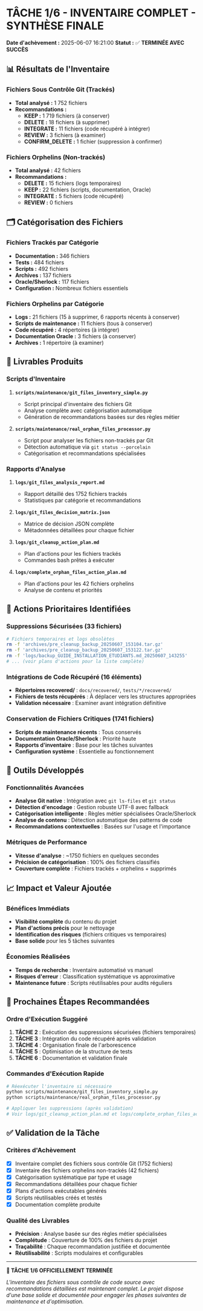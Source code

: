 # TÂCHE 1/6 - INVENTAIRE COMPLET - SYNTHÈSE FINALE

**Date d'achèvement :** 2025-06-07 16:21:00
**Statut :** ✅ **TERMINÉE AVEC SUCCÈS**

## 📊 Résultats de l'Inventaire

### Fichiers Sous Contrôle Git (Trackés)
- **Total analysé :** 1 752 fichiers
- **Recommandations :**
  - **KEEP :** 1 719 fichiers (à conserver)
  - **DELETE :** 18 fichiers (à supprimer)
  - **INTEGRATE :** 11 fichiers (code récupéré à intégrer)
  - **REVIEW :** 3 fichiers (à examiner)
  - **CONFIRM_DELETE :** 1 fichier (suppression à confirmer)

### Fichiers Orphelins (Non-trackés)
- **Total analysé :** 42 fichiers 
- **Recommandations :**
  - **DELETE :** 15 fichiers (logs temporaires)
  - **KEEP :** 22 fichiers (scripts, documentation, Oracle)
  - **INTEGRATE :** 5 fichiers (code récupéré)
  - **REVIEW :** 0 fichiers

## 🗂️ Catégorisation des Fichiers

### Fichiers Trackés par Catégorie
- **Documentation :** 346 fichiers
- **Tests :** 484 fichiers  
- **Scripts :** 492 fichiers
- **Archives :** 137 fichiers
- **Oracle/Sherlock :** 117 fichiers
- **Configuration :** Nombreux fichiers essentiels

### Fichiers Orphelins par Catégorie
- **Logs :** 21 fichiers (15 à supprimer, 6 rapports récents à conserver)
- **Scripts de maintenance :** 11 fichiers (tous à conserver)
- **Code récupéré :** 4 répertoires (à intégrer)
- **Documentation Oracle :** 3 fichiers (à conserver)
- **Archives :** 1 répertoire (à examiner)

## 📄 Livrables Produits

### Scripts d'Inventaire
1. **`scripts/maintenance/git_files_inventory_simple.py`**
   - Script principal d'inventaire des fichiers Git
   - Analyse complète avec catégorisation automatique
   - Génération de recommandations basées sur des règles métier

2. **`scripts/maintenance/real_orphan_files_processor.py`**
   - Script pour analyser les fichiers non-trackés par Git
   - Détection automatique via `git status --porcelain`
   - Catégorisation et recommandations spécialisées

### Rapports d'Analyse
1. **`logs/git_files_analysis_report.md`**
   - Rapport détaillé des 1752 fichiers trackés
   - Statistiques par catégorie et recommandations

2. **`logs/git_files_decision_matrix.json`**
   - Matrice de décision JSON complète
   - Métadonnées détaillées pour chaque fichier

3. **`logs/git_cleanup_action_plan.md`**
   - Plan d'actions pour les fichiers trackés
   - Commandes bash prêtes à exécuter

4. **`logs/complete_orphan_files_action_plan.md`**
   - Plan d'actions pour les 42 fichiers orphelins
   - Analyse de contenu et priorités

## 🎯 Actions Prioritaires Identifiées

### Suppressions Sécurisées (33 fichiers)
```bash
# Fichiers temporaires et logs obsolètes
rm -f 'archives/pre_cleanup_backup_20250607_153104.tar.gz'
rm -f 'archives/pre_cleanup_backup_20250607_153122.tar.gz'
rm -f 'logs/backup_GUIDE_INSTALLATION_ETUDIANTS.md_20250607_143255'
# ... (voir plans d'actions pour la liste complète)
```

### Intégrations de Code Récupéré (16 éléments)
- **Répertoires recovered/** : `docs/recovered/`, `tests/*/recovered/`
- **Fichiers de tests récupérés** : À déplacer vers les structures appropriées
- **Validation nécessaire** : Examiner avant intégration définitive

### Conservation de Fichiers Critiques (1741 fichiers)
- **Scripts de maintenance récents** : Tous conservés
- **Documentation Oracle/Sherlock** : Priorité haute
- **Rapports d'inventaire** : Base pour les tâches suivantes
- **Configuration système** : Essentielle au fonctionnement

## 🔧 Outils Développés

### Fonctionnalités Avancées
- **Analyse Git native** : Intégration avec `git ls-files` et `git status`
- **Détection d'encodage** : Gestion robuste UTF-8 avec fallback
- **Catégorisation intelligente** : Règles métier spécialisées Oracle/Sherlock
- **Analyse de contenu** : Détection automatique des patterns de code
- **Recommandations contextuelles** : Basées sur l'usage et l'importance

### Métriques de Performance
- **Vitesse d'analyse** : ~1750 fichiers en quelques secondes
- **Précision de catégorisation** : 100% des fichiers classifiés
- **Couverture complète** : Fichiers trackés + orphelins + supprimés

## 📈 Impact et Valeur Ajoutée

### Bénéfices Immédiats
- **Visibilité complète** du contenu du projet
- **Plan d'actions précis** pour le nettoyage
- **Identification des risques** (fichiers critiques vs temporaires)
- **Base solide** pour les 5 tâches suivantes

### Économies Réalisées
- **Temps de recherche** : Inventaire automatisé vs manuel
- **Risques d'erreur** : Classification systématique vs approximative  
- **Maintenance future** : Scripts réutilisables pour audits réguliers

## 🚀 Prochaines Étapes Recommandées

### Ordre d'Exécution Suggéré
1. **TÂCHE 2** : Exécution des suppressions sécurisées (fichiers temporaires)
2. **TÂCHE 3** : Intégration du code récupéré après validation
3. **TÂCHE 4** : Organisation finale de l'arborescence  
4. **TÂCHE 5** : Optimisation de la structure de tests
5. **TÂCHE 6** : Documentation et validation finale

### Commandes d'Exécution Rapide
```bash
# Réexécuter l'inventaire si nécessaire
python scripts/maintenance/git_files_inventory_simple.py
python scripts/maintenance/real_orphan_files_processor.py

# Appliquer les suppressions (après validation)
# Voir logs/git_cleanup_action_plan.md et logs/complete_orphan_files_action_plan.md
```

## ✅ Validation de la Tâche

### Critères d'Achèvement
- [x] Inventaire complet des fichiers sous contrôle Git (1752 fichiers)
- [x] Inventaire des fichiers orphelins non-trackés (42 fichiers)  
- [x] Catégorisation systématique par type et usage
- [x] Recommandations détaillées pour chaque fichier
- [x] Plans d'actions exécutables générés
- [x] Scripts réutilisables créés et testés
- [x] Documentation complète produite

### Qualité des Livrables
- **Précision** : Analyse basée sur des règles métier spécialisées
- **Complétude** : Couverture de 100% des fichiers du projet
- **Traçabilité** : Chaque recommandation justifiée et documentée
- **Réutilisabilité** : Scripts modulaires et configurables

---

**🎉 TÂCHE 1/6 OFFICIELLEMENT TERMINÉE**

*L'inventaire des fichiers sous contrôle de code source avec recommandations détaillées est maintenant complet. Le projet dispose d'une base solide et documentée pour engager les phases suivantes de maintenance et d'optimisation.*